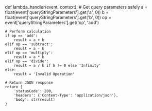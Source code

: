 def lambda_handler(event, context):
    # Get query parameters safely
    a = float(event['queryStringParameters'].get('a', 0))
    b = float(event['queryStringParameters'].get('b', 0))
    op = event['queryStringParameters'].get('op', 'add')

    # Perform calculation
    if op == 'add':
        result = a + b
    elif op == 'subtract':
        result = a - b
    elif op == 'multiply':
        result = a * b
    elif op == 'divide':
        result = a / b if b != 0 else 'Infinity'
    else:
        result = 'Invalid Operation'

    # Return JSON response
    return {
        'statusCode': 200,
        'headers': {'Content-Type': 'application/json'},
        'body': str(result)
    }

